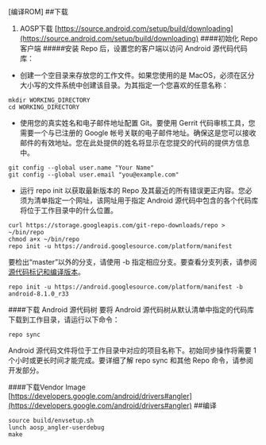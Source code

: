 [编译ROM]
##下载
1. AOSP下载
[https://source.android.com/setup/build/downloading](https://source.android.com/setup/build/downloading)
####初始化 Repo 客户端
#####安装 Repo 后，设置您的客户端以访问 Android 源代码代码库：
- 创建一个空目录来存放您的工作文件。如果您使用的是 MacOS，必须在区分大小写的文件系统中创建该目录。为其指定一个您喜欢的任意名称：
```
mkdir WORKING_DIRECTORY
cd WORKING_DIRECTORY
```
- 使用您的真实姓名和电子邮件地址配置 Git。要使用 Gerrit 代码审核工具，您需要一个与已注册的 Google 帐号关联的电子邮件地址。确保这是您可以接收邮件的有效地址。您在此处提供的姓名将显示在您提交的代码的提供方信息中。
```
git config --global user.name "Your Name"
git config --global user.email "you@example.com"
```
- 运行 repo init 以获取最新版本的 Repo 及其最近的所有错误更正内容。您必须为清单指定一个网址，该网址用于指定 Android 源代码中包含的各个代码库将位于工作目录中的什么位置。
```
curl https://storage.googleapis.com/git-repo-downloads/repo > ~/bin/repo
chmod a+x ~/bin/repo
repo init -u https://android.googlesource.com/platform/manifest
```
要检出“master”以外的分支，请使用 -b 指定相应分支。要查看分支列表，请参阅[源代码标记和编译版本](https://source.android.com/setup/start/build-numbers#source-code-tags-and-builds)。
```
repo init -u https://android.googlesource.com/platform/manifest -b android-8.1.0_r33
```
####下载 Android 源代码树
要将 Android 源代码树从默认清单中指定的代码库下载到工作目录，请运行以下命令：
```
repo sync
```
Android 源代码文件将位于工作目录中对应的项目名称下。初始同步操作将需要 1 个小时或更长时间才能完成。要详细了解 repo sync 和其他 Repo 命令，请参阅开发部分。

####下载Vendor Image
[https://developers.google.com/android/drivers#angler](https://developers.google.com/android/drivers#angler)
##编译
```
source build/envsetup.sh
lunch aosp_angler-userdebug
make
```